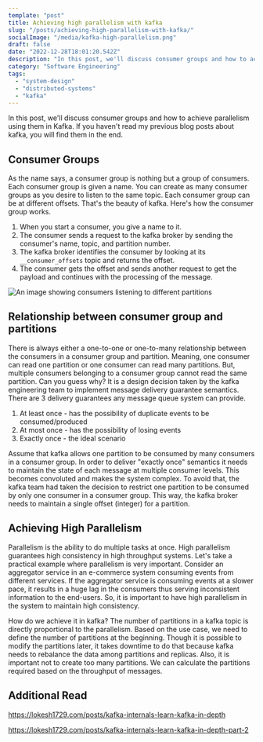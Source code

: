 ```yaml
---
template: "post"
title: Achieving high parallelism with kafka
slug: "/posts/achieving-high-parallelism-with-kafka/"
socialImage: "/media/kafka-high-parallelism.png"
draft: false
date: "2022-12-28T18:01:20.542Z"
description: "In this post, we'll discuss consumer groups and how to achieve parallelism using them in Kafka."
category: "Software Engineering"
tags:
  - "system-design"
  - "distributed-systems"
  - "kafka"
---
```


In this post, we'll discuss consumer groups and how to achieve parallelism using them in Kafka. If you haven't read my previous blog posts about kafka, you will find them in the end.

## Consumer Groups

As the name says, a consumer group is nothing but a group of consumers. Each consumer group is given a name. You can create as many consumer groups as you desire to listen to the same topic. Each consumer group can be at different offsets. That's the beauty of kafka. Here's how the consumer group works.

1. When you start a consumer, you give a name to it.
2. The consumer sends a request to the kafka broker by sending the consumer's name, topic, and partition number.
3. The kafka broker identifies the consumer by looking at its `__consumer_offsets` topic and returns the offset.
4. The consumer gets the offset and sends another request to get the payload and continues with the processing of the message.

![An image showing consumers listening to different partitions](/media/consumer-groups-1.png "As shown in the image, each consumer subscribes to a single partition")

## Relationship between consumer group and partitions

There is always either a one-to-one or one-to-many relationship between the consumers in a consumer group and partition. Meaning, one consumer can read one partition or one consumer can read many partitions. But, multiple consumers belonging to a consumer group cannot read the same partition. Can you guess why? It is a design decision taken by the kafka engineering team to implement message delivery guarantee semantics. There are 3 delivery guarantees any message queue system can provide.

1. At least once - has the possibility of duplicate events to be consumed/produced
2. At most once - has the possibility of losing events
3. Exactly once - the ideal scenario

Assume that kafka allows one partition to be consumed by many consumers in a consumer group. In order to deliver "exactly once" semantics it needs to maintain the state of each message at multiple consumer levels. This becomes convoluted and makes the system complex. To avoid that, the kafka team had taken the decision to restrict one partition to be consumed by only one consumer in a consumer group. This way, the kafka broker needs to maintain a single offset (integer) for a partition.

## Achieving High Parallelism

Parallelism is the ability to do multiple tasks at once. High parallelism guarantees high consistency in high throughput systems. Let's take a practical example where parallelism is very important. Consider an aggregator service in an e-commerce system consuming events from different services. If the aggregator service is consuming events at a slower pace, it results in a huge lag in the consumers thus serving inconsistent information to the end-users. So, it is important to have high parallelism in the system to maintain high consistency.

How do we achieve it in kafka? The number of partitions in a kafka topic is directly proportional to the parallelism. Based on the use case, we need to define the number of partitions at the beginning. Though it is possible to modify the partitions later, it takes downtime to do that because kafka needs to rebalance the data among partitions and replicas. Also, it is important not to create too many partitions. We can calculate the partitions required based on the throughput of messages.

## Additional Read

<https://lokesh1729.com/posts/kafka-internals-learn-kafka-in-depth>

<https://lokesh1729.com/posts/kafka-internals-learn-kafka-in-depth-part-2>
